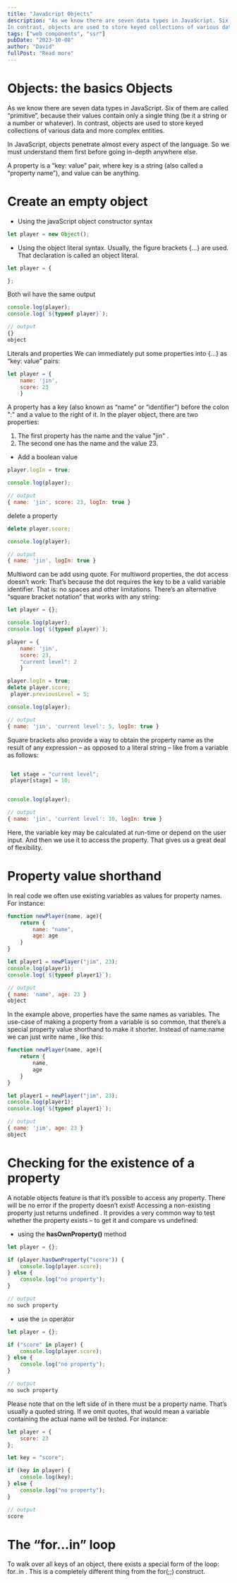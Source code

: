 ```yaml
---
title: "JavaScript Objects"
description: "As we know there are seven data types in JavaScript. Six of them are called “primitive”, because their values contain only a single thing (be it a string or a number or whatever).
In contrast, objects are used to store keyed collections of various data and more complex entities"
tags: ["web components", "ssr"]
pubDate: "2023-10-08"
author: "David"
fullPost: "Read more"
---
```


# Objects: the basics Objects
As we know there are seven data types in JavaScript. Six of them are called “primitive”, because their values contain only a single thing (be it a string or a number or whatever).
In contrast, objects are used to store keyed collections of various data and more complex entities.

 In JavaScript, objects penetrate almost every aspect of the language. So we must understand them first before going in-depth anywhere else.

A property is a “key: value” pair, where key is a string (also called a “property name”), and value can be anything.

# Create an empty object
- Using the javaScript object constructor syntax 

```js
let player = new Object();
```

- Using the object literal syntax. Usually, the figure brackets {...} are used. That declaration is called an object literal.

```js
let player = {

};
```
Both wil have the same output

```js
console.log(player);
console.log(`${typeof player}`);

// output
{}
object
```
Literals and properties
We can immediately put some properties into {...} as “key: value” pairs:

```js
let player = { 
    name: 'jin', 
    score: 23 
    }
```
A property has a key (also known as “name” or “identifier”) before the colon ":" and a value to the right of it.
In the player object, there are two properties:
1. The first property has the name   and the value "jin" .
2. The second one has the name   and the value 23.

- Add a boolean value
```js
player.logIn = true;

console.log(player);

// output
{ name: 'jin', score: 23, logIn: true }
```
delete a property
```js
delete player.score;

console.log(player);

// output 
{ name: 'jin', logIn: true }
```

Multiword can be add using quote. For multiword properties, the dot access doesn’t work: That’s because the dot requires the key to be a valid variable identifier. That is: no spaces and other limitations.
There’s an alternative “square bracket notation” that works with any string:

```js
let player = {};

console.log(player);
console.log(`${typeof player}`);

player = { 
    name: 'jin', 
    score: 23,
    "current level": 2
    }

player.logIn = true;
delete player.score; 
 player.previousLevel = 5;

console.log(player);

// output
{ name: 'jin', 'current level': 5, logIn: true }
```

Square brackets also provide a way to obtain the property name as the result of any expression – as opposed to a literal string – like from a variable as follows:

```js

 let stage = "current level";
 player[stage] = 10;


console.log(player);

// output 
{ name: 'jin', 'current level': 10, logIn: true }
```

Here, the variable key may be calculated at run-time or depend on the user input. And then we use it to access the property. That gives us a great deal of flexibility.

# Property value shorthand
In real code we often use existing variables as values for property names. For instance:
```js
function newPlayer(name, age){
    return {
        name: "name",
        age: age
    }
}

let player1 = newPlayer("jim", 23);
console.log(player1);
console.log(`${typeof player1}`);

// output
{ name: 'name', age: 23 }
object
```

In the example above, properties have the same names as variables. The use-case of making a property from a variable is so common, that there’s a special property value shorthand to make it shorter.
Instead of name:name we can just write name , like this:
```js
function newPlayer(name, age){
    return {
        name,
        age
    }
}

let player1 = newPlayer("jim", 23);
console.log(player1);
console.log(`${typeof player1}`);

// output
{ name: 'jim', age: 23 }
object
```

# Checking for the existence of a property
A notable objects feature is that it’s possible to access any property. There will be no error if the property doesn’t exist! Accessing a non-existing property just returns undefined . It provides a very common way to test whether the property exists – to get it and compare vs undefined:
- using the **hasOwnProperty()** method
```js
let player = {};

if (player.hasOwnProperty("score")) {
    console.log(player.score);
} else {
    console.log("no property");
}

// output
no such property
```
- use the `in` operator

```js
let player = {};

if ("score" in player) {
    console.log(player.score);
} else {
    console.log("no property");
}

// output
no such property
```
Please note that on the left side of in there must be a property name. That’s usually a quoted string. If we omit quotes, that would mean a variable containing the actual name will be tested. For instance:

```js
let player = {
    score: 23
};

let key = "score"; 

if (key in player) {
    console.log(key);
} else {
    console.log("no property");
}

// output
score
```

# The “for...in” loop
To walk over all keys of an object, there exists a special form of the loop: for..in . This is a completely different thing from the for(;;) construct.